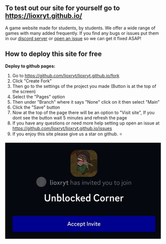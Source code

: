 ## To test out our site for yourself go to https://lioxryt.github.io/

A game website made for students, by students. We offer a wide range of games with many added frequently. If you find any bugs or issues put them in our [discord server](https://discord.gg/Qf5wmbGzk9) or [open an issue](https://github.com/lioxryt/lioxryt.github.io/issues) so we can get it fixed ASAP!

## How to deploy this site for free

**Deploy to github pages:**

1. Go to https://github.com/lioxryt/lioxryt.github.io/fork
2. Click "Create Fork"
3. Then go to the settings of the project you made (Button is at the top of the screen)
4. Select the "Pages" option
5. Then under "Branch" where it says "None" click on it then select "Main"
6. Click the "Save" button
7. Now at the top of the page there will be an option to "Visit site", If you dont see the button wait 5 minutes and refresh the page
8. If you have any questions or need more help setting up open an issue at https://github.com/lioxryt/lioxryt.github.io/issues
9. If you enjoy this site please give us a star on github. ⭐

[![Join us on Discord](/img/inv.jpg)](https://discord.gg/Qf5wmbGzk9)
